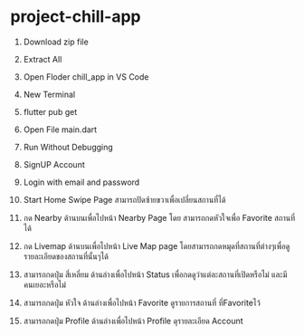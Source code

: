 # project-chill-app
1. Download zip file
2. Extract All
3. Open Floder chill_app in VS Code
4. New Terminal
5. flutter pub get
6. Open File main.dart
7. Run Without Debugging

8. SignUP Account
9. Login with email and password
10. Start Home Swipe Page สามารถปัดซ้ายขวาเพื่อเปลี่ยนสถานที่ได้
11. กด Nearby ด้านบนเพื่อไปหน้า Nearby Page โดย สามารถกดหัวใจเพื่อ Favorite สถานที่ได้
12. กด Livemap ด้านบนเพื่อไปหน้า Live Map page โดยสามารถกดหมุดที่สถานที่ต่างๆเพื่อดูรายละเอียดของสถานที่นั้นๆได้
13. สามารถกดปุ่ม สี่เหลี่ยม ด้านล่างเพื่อไปหน้า Status เพื่อกดดูว่าแต่ละสถานที่เปิดหรือไม่ และมีคนเยอะหรือไม่
14. สามารถกดปุ่ม หัวใจ ด้านล่างเพื่อไปหน้า Favorite ดูรายการสถานที่ ที่Favoriteไว้
15. สามารถกดปุ่ม Profile ด้านล่างเพื่อไปหน้า Profile ดุรายละเอียด Account
